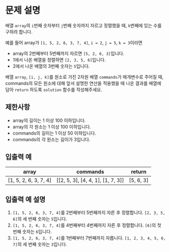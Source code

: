 # 문제 설명

배열 `array`의 `i`번째 숫자부터 `j`번째 숫자까지 자르고 정렬했을 때, `k`번째에 있는 수를 구하려 합니다.

예를 들어 array가 `[1, 5, 2, 6, 3, 7, 4]`, `i = 2`, `j = 5`, `k = 3`이라면

- array의 2번째부터 5번째까지 자르면 `[5, 2, 6, 3]`입니다.
- 1에서 나온 배열을 정렬하면 `[2, 3, 5, 6]`입니다.
- 2에서 나온 배열의 3번째 숫자는 `5`입니다.

배열 `array`, `[i, j, k]`를 원소로 가진 2차원 배열 `commands`가 매개변수로 주어질 때, commands의 모든 원소에 대해 앞서 설명한 연산을 적용했을 때 나온 결과를 배열에 담아 `return` 하도록 `solution` 함수를 작성해주세요.

## 제한사항

- array의 길이는 1 이상 100 이하입니다.
- array의 각 원소는 1 이상 100 이하입니다.
- commands의 길이는 1 이상 50 이하입니다.
- commands의 각 원소는 길이가 3입니다.

## 입출력 예

| array               | commands                   | return    |
|---------------------|----------------------------|-----------|
| [1, 5, 2, 6, 3, 7, 4] | [[2, 5, 3], [4, 4, 1], [1, 7, 3]] | [5, 6, 3] |

## 입출력 예 설명

1. `[1, 5, 2, 6, 3, 7, 4]`를 2번째부터 5번째까지 자른 후 정렬합니다. `[2, 3, 5, 6]`의 세 번째 숫자는 `5`입니다.
2. `[1, 5, 2, 6, 3, 7, 4]`를 4번째부터 4번째까지 자른 후 정렬합니다. `[6]`의 첫 번째 숫자는 `6`입니다.
3. `[1, 5, 2, 6, 3, 7, 4]`를 1번째부터 7번째까지 자릅니다. `[1, 2, 3, 4, 5, 6, 7]`의 세 번째 숫자는 `3`입니다.
